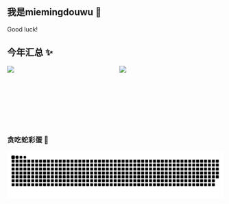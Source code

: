 ## 我是miemingdouwu 🎉
Good luck!

## 今年汇总 ✨

<div style="display: flex; gap: 10px; flex-wrap: nowrap;">
  <img style="flex: 1; min-width: 50%" height="137" src="https://github-readme-stats.vercel.app/api?username=miemingdouwu&hide_title=true&layout=compact&hide_border=true&show_icons=true&include_all_commits=true&line_height=21&theme=radical" />
  <img style="flex: 1; min-width: 25%" height="137" src="https://github-readme-stats.vercel.app/api/top-langs/?username=miemingdouwu&layout=compact&hide=javascript,html,css&hide_title=true&hide_border=true&theme=radical&locale=cn" />
</div>

### 贪吃蛇彩蛋 🎄
<picture>
  <source media="(prefers-color-scheme: dark)" srcset="https://raw.githubusercontent.com/YxinMiracle/YxinMiracle/output/github-contribution-grid-snake-dark.svg">
  <source media="(prefers-color-scheme: light)" srcset="https://raw.githubusercontent.com/YxinMiracle/YxinMiracle/output/github-contribution-grid-snake.svg">
  <img alt="github contribution grid snake animation" src="https://raw.githubusercontent.com/YxinMiracle/YxinMiracle/output/github-contribution-grid-snake.svg">
</picture>
